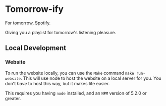 # Tomorrow-ify

For tomorrow, Spotify.

Giving you a playlist for tomorrow's listening pleasure.

## Local Development

### Website

To run the website locally, you can use the `Make` command `make run-website`. This will use node to host the website on a local server for you. You don't _have_ to host this way, but it makes life easier.

This requires you having `node` installed, and an `NPM` version of 5.2.0 or greater.